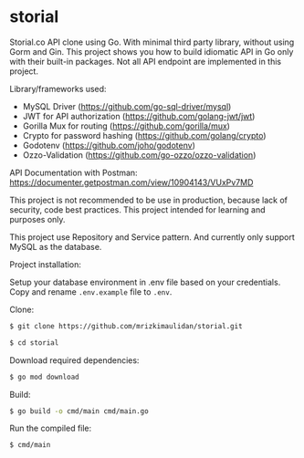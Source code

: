 # storial

Storial.co API clone using Go. With minimal third party library, without using Gorm and Gin. This project shows you how to build idiomatic API in Go only with their built-in packages. Not all API endpoint are implemented in this project.

Library/frameworks used:
- MySQL Driver (https://github.com/go-sql-driver/mysql)
- JWT for API authorization (https://github.com/golang-jwt/jwt)
- Gorilla Mux for routing (https://github.com/gorilla/mux)
- Crypto for password hashing (https://github.com/golang/crypto)
- Godotenv (https://github.com/joho/godotenv)
- Ozzo-Validation (https://github.com/go-ozzo/ozzo-validation)

API Documentation with Postman: https://documenter.getpostman.com/view/10904143/VUxPv7MD

This project is not recommended to be use in production, because lack of security, code best practices. This project intended for learning and purposes only.

This project use Repository and Service pattern. And currently only support MySQL as the database.

Project installation:

Setup your database environment in .env file based on your credentials. Copy and rename `.env.example` file to `.env`.

Clone:
```bash
$ git clone https://github.com/mrizkimaulidan/storial.git
```

```bash
$ cd storial
```

Download required dependencies:
```bash
$ go mod download
```

Build:
```bash
$ go build -o cmd/main cmd/main.go
```

Run the compiled file:
```bash
$ cmd/main
```